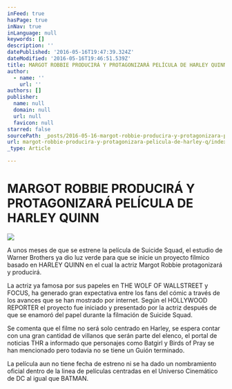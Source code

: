 ```yaml
---
inFeed: true
hasPage: true
inNav: true
inLanguage: null
keywords: []
description: ''
datePublished: '2016-05-16T19:47:39.324Z'
dateModified: '2016-05-16T19:46:51.539Z'
title: MARGOT ROBBIE PRODUCIRÁ Y PROTAGONIZARÁ PELÍCULA DE HARLEY QUINN
author:
  - name: ''
    url: ''
authors: []
publisher:
  name: null
  domain: null
  url: null
  favicon: null
starred: false
sourcePath: _posts/2016-05-16-margot-robbie-producira-y-protagonizara-pelicula-de-harley-q.md
url: margot-robbie-producira-y-protagonizara-pelicula-de-harley-q/index.html
_type: Article

---
```

# MARGOT ROBBIE PRODUCIRÁ Y PROTAGONIZARÁ PELÍCULA DE HARLEY QUINN
![](https://the-grid-user-content.s3-us-west-2.amazonaws.com/63b6b712-7e16-4a62-bb51-92bb056d8b21.jpg)

A unos meses de que se estrene la película de Suicide Squad, el estudio de Warner Brothers ya dio luz verde para que se inicie un proyecto fílmico basado en HARLEY QUINN en el cual la actriz Margot Robbie protagonizará y producirá.

La actriz ya famosa por sus papeles en THE WOLF OF WALLSTREET y FOCUS, ha generado gran expectativa entre los fans del cómic a través de los avances que se han mostrado por internet. Según el HOLLYWOOD REPORTER el proyecto fue iniciado y presentado por la actriz después de que se enamoró del papel durante la filmación de Suicide Squad.

Se comenta que el filme no será solo centrado en Harley, se espera contar con una gran cantidad de villanos que serán parte del elenco, el portal de noticias THR a informado que personajes como Batgirl y Birds of Pray se han mencionado pero todavía no se tiene un Guión terminado.

La película aun no tiene fecha de estreno ni se ha dado un nombramiento oficial dentro de la linea de películas centradas en el Universo Cinemático de DC al igual que BATMAN.